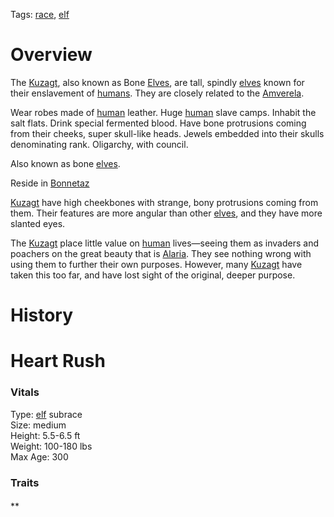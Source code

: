 Tags: [race](Races), [elf](Elves)

# Overview

The [Kuzagt](Kuzagt), also known as Bone [Elves](Elves), are tall, spindly [elves](Elves) known for their enslavement of [humans](Humans). They are closely related to the [Amverela](Amverela).

Wear robes made of [human](Humans) leather. Huge [human](Humans) slave camps. Inhabit the salt flats. Drink special fermented blood. Have bone protrusions coming from their cheeks, super skull-like heads. Jewels embedded into their skulls denominating rank. Oligarchy, with council.

Also known as bone [elves](Elves).

Reside in [Bonnetaz](Bonnetaz)

[Kuzagt](Kuzagt) have high cheekbones with strange, bony protrusions coming from them. Their features are more angular than other [elves](Elves), and they have more slanted eyes.

The [Kuzagt](Kuzagt) place little value on [human](Humans) lives—seeing them as invaders and poachers on the great beauty that is [Alaria](Alaria). They see nothing wrong with using them to further their own purposes. However, many [Kuzagt](Kuzagt) have taken this too far, and have lost sight of the original, deeper purpose.

# History

# Heart Rush

### Vitals
Type: [elf](Elves) subrace  
Size: medium  
Height: 5.5-6.5 ft  
Weight: 100-180 lbs  
Max Age: 300  

### Traits

#### 
**



